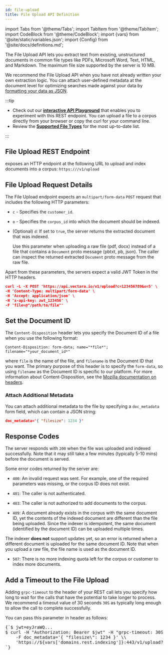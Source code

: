 ```yaml
---
id: file-upload
title: File Upload API Definition
---
```


import Tabs from '@theme/Tabs';
import TabItem from '@theme/TabItem';
import CodeBlock from '@theme/CodeBlock';
import {vars} from '@site/static/variables.json';
import {Config} from '@site/docs/definitions.md';

The File Upload API lets you extract text from existing, unstructured 
documents in common file types like PDFs, Microsoft Word, Text, HTML, and 
Markdown. The maximum file size supported by the server is 10 MB.

We recommend the File Upload API when you have not already written your own 
extraction logic. You can attach user-defined metadata at the document level 
for optimizing searches made against your data by 
[formatting your data as JSON](/docs/api-reference/indexing-apis/file-upload/format-for-upload).

:::tip

* Check out our [**interactive API Playground**](/docs/rest-api/file-upload) that enables you
to experiment with this REST endpoint. You can upload a file to a corpus 
directly from your browser or copy the curl for your command line.
* Review the [**Supported File Types**](/docs/api-reference/indexing-apis/file-upload/file-upload-filetypes)
  for the most up-to-date list.

:::

## File Upload REST Endpoint

<Config v="names.product"/> exposes an HTTP endpoint at the following URL
to upload and index documents into a corpus:
<code>https://<Config v="domains.rest.indexing"/>/v1/upload</code>

## File Upload Request Details

The File Upload endpoint expects an `multipart/form-data` `POST` request that includes the
following HTTP parameters:

* `c` - Specifies the `customer_id`.

* `o` - Specifies the `corpus_id` into which the document should be indexed.

* (Optional) `d`: If set to `true`, the server returns the extracted
document that was indexed. 

  Use this parameter when uploading a raw file (pdf, docx) instead of a file 
  that contains a `Document` proto message (pbtxt, pb, json). The caller can 
  inspect the returned extracted `Document` proto message from the raw file.

Apart from these parameters, the servers expect a valid JWT Token in the HTTP
headers.

```json
curl -L -X POST 'https://api.vectara.io/v1/upload?c=123456789&o=5' \
-H 'Content-Type: multipart/form-data' \
-H 'Accept: application/json' \
-H 'x-api-key: zwt_123456' \
-F 'file=@"/path/to/file"'
```
## Set the Document ID

The `Content-Disposition` header lets you specify the Document ID of a file 
when you use the following format: 
  
`Content-Disposition: form-data; name="*file*"; filename="*your_document_id*"` 
  
where `file` is the name of the file, and `filename` is the Document ID that  
you want. The primary purpose of this header is to specify the 
`form-data`, so using `filename` as the Document ID is specific to our 
platform. For more information about Content-Disposition, see 
the [Mozilla documentation on headers](https://developer.mozilla.org/en-US/docs/Web/HTTP/Headers/Content-Disposition).

### Attach Additional Metadata

You can attach additional metadata to the file by specifying a `doc_metadata` 
form field, which can contain a JSON string:

```json
doc_metadata='{ "filesize": 1234 }'
```

## Response Codes

The server responds with `200` when the file was uploaded and indexed
successfully. Note that it may still take a few minutes (typically 5-10 mins)
before the document is served.

Some error codes returned by the server are:

-  `400`: An invalid request was sent. For example, one of the required parameters
was missing, or the corpus ID does not exist.

-  `401`: The caller is not authenticated.

-  `403`: The caller is not authorized to add documents to the corpus.

-  `409`: A document already exists in the corpus with the same document ID,
yet the contents of the indexed document are different than the file being
uploaded. Since the indexer is idempotent, the same document (identified by
the document ID) can be uploaded multiple times.
  
  The indexer **does not** support updates yet, so an error is returned when a 
  different document is uploaded for the same document ID. Note that when you 
  upload a raw file, the file name is used as the document ID.

-  `507`: There is no more indexing quota left for the corpus or customer to
index more documents.

## Add a Timeout to the File Upload

Adding `grpc-timeout` to the header of your REST call lets you specify how 
long to wait for the calls that have the potential to take longer to process. 
We recommend a timeout value of 30 seconds `30S` as typically long enough to 
allow the call to complete successfully.

You can pass this parameter in header as follows:

<pre>
{`$ jwt=eyJraWQ...
$ curl -H "Authorization: Bearer $jwt" -H "grpc-timeout: 30S"  -F file=@/tmp/instructions.pdf \\
    -F doc_metadata='{ "filesize\": 1234 }' \\
    'https://${vars['domains.rest.indexing']}:443/v1/upload?c=123456\&o=151'
`}
</pre>